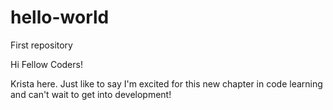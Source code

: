 # hello-world
First repository

Hi Fellow Coders!

Krista here. Just like to say I'm excited for this new chapter in code learning and can't wait to get into development!
